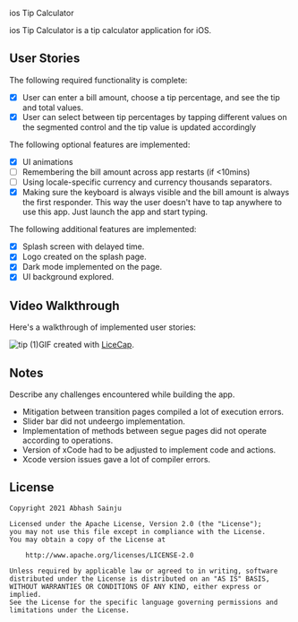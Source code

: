 ios Tip Calculator

ios Tip Calculator is a tip calculator application for iOS.

## User Stories

The following required functionality is complete:

- [x] User can enter a bill amount, choose a tip percentage, and see the tip and total values.
- [x] User can select between tip percentages by tapping different values on the segmented control and the tip value is updated accordingly

The following optional features are implemented:

- [x] UI animations
- [ ] Remembering the bill amount across app restarts (if <10mins)
- [ ] Using locale-specific currency and currency thousands separators.
- [x] Making sure the keyboard is always visible and the bill amount is always the first responder. This way the user doesn't have to tap anywhere to use this app. Just launch the app and start typing.

The following additional features are implemented:

- [x] Splash screen with delayed time.
- [x] Logo created on the splash page.
- [x] Dark mode implemented on the page.
- [x] UI background explored.

## Video Walkthrough

Here's a walkthrough of implemented user stories:

![tip (1)](https://user-images.githubusercontent.com/80597347/140866425-0c99f940-a18e-44ad-808d-edfb3899c38b.gif)GIF created with [LiceCap](http://www.cockos.com/licecap/).

## Notes

Describe any challenges encountered while building the app.

- Mitigation between transition pages compiled a lot of execution errors.
- Slider bar did not undeergo implementation.
- Implementation of methods between segue pages did not operate according to operations.
- Version of xCode had to be adjusted to implement code and actions.
- Xcode version issues gave a lot of compiler errors. 


## License

    Copyright 2021 Abhash Sainju

    Licensed under the Apache License, Version 2.0 (the "License");
    you may not use this file except in compliance with the License.
    You may obtain a copy of the License at

        http://www.apache.org/licenses/LICENSE-2.0

    Unless required by applicable law or agreed to in writing, software
    distributed under the License is distributed on an "AS IS" BASIS,
    WITHOUT WARRANTIES OR CONDITIONS OF ANY KIND, either express or implied.
    See the License for the specific language governing permissions and
    limitations under the License.
